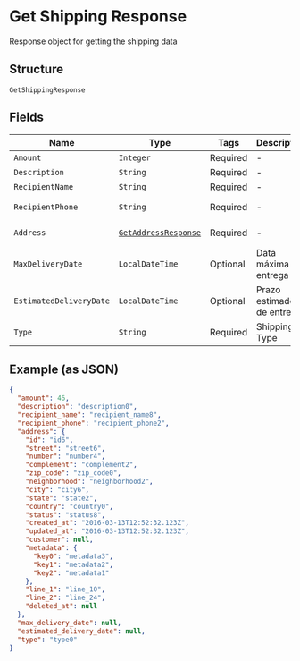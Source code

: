 
# Get Shipping Response

Response object for getting the shipping data

## Structure

`GetShippingResponse`

## Fields

| Name | Type | Tags | Description | Getter | Setter |
|  --- | --- | --- | --- | --- | --- |
| `Amount` | `Integer` | Required | - | Integer getAmount() | setAmount(Integer amount) |
| `Description` | `String` | Required | - | String getDescription() | setDescription(String description) |
| `RecipientName` | `String` | Required | - | String getRecipientName() | setRecipientName(String recipientName) |
| `RecipientPhone` | `String` | Required | - | String getRecipientPhone() | setRecipientPhone(String recipientPhone) |
| `Address` | [`GetAddressResponse`](../../doc/models/get-address-response.md) | Required | - | GetAddressResponse getAddress() | setAddress(GetAddressResponse address) |
| `MaxDeliveryDate` | `LocalDateTime` | Optional | Data máxima de entrega | LocalDateTime getMaxDeliveryDate() | setMaxDeliveryDate(LocalDateTime maxDeliveryDate) |
| `EstimatedDeliveryDate` | `LocalDateTime` | Optional | Prazo estimado de entrega | LocalDateTime getEstimatedDeliveryDate() | setEstimatedDeliveryDate(LocalDateTime estimatedDeliveryDate) |
| `Type` | `String` | Required | Shipping Type | String getType() | setType(String type) |

## Example (as JSON)

```json
{
  "amount": 46,
  "description": "description0",
  "recipient_name": "recipient_name8",
  "recipient_phone": "recipient_phone2",
  "address": {
    "id": "id6",
    "street": "street6",
    "number": "number4",
    "complement": "complement2",
    "zip_code": "zip_code0",
    "neighborhood": "neighborhood2",
    "city": "city6",
    "state": "state2",
    "country": "country0",
    "status": "status8",
    "created_at": "2016-03-13T12:52:32.123Z",
    "updated_at": "2016-03-13T12:52:32.123Z",
    "customer": null,
    "metadata": {
      "key0": "metadata3",
      "key1": "metadata2",
      "key2": "metadata1"
    },
    "line_1": "line_10",
    "line_2": "line_24",
    "deleted_at": null
  },
  "max_delivery_date": null,
  "estimated_delivery_date": null,
  "type": "type0"
}
```


